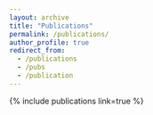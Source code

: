 ```yaml
---
layout: archive
title: "Publications"
permalink: /publications/
author_profile: true
redirect_from:
  - /publications
  - /pubs
  - /publication
---
```


  <!-- Detailed list is on <a href="https://scholar.google.com/citations?user=bC77n9MAAAAJ&hl=en">my Google Scholar profile</a>. Here are a few selected ones:

{% include base_path %}

{% for post in site.publications reversed %}
  {% include archive-single.html %}
{% endfor %}

Under construction.. -->

{% include publications link=true %}
